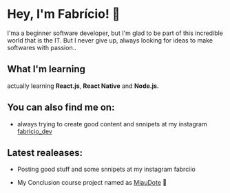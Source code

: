 # Hey, I'm Fabrício! 🤙

I'ma a beginner software developer, but I'm glad to be part of this incredible world that is the IT. But I never give up, always looking for ideas to make softwares with passion..

## What I'm learning

actually learning **React.js**, **React Native** and **Node.js.**

## You can also find me on:

- always trying to create good content and snnipets at my instagram [fabricio_dev](https://www.instagram.com/fabricio_dev/)

## Latest realeases:

- Posting good stuff and some snnipets at my instagram fabrciio

- My Conclusion course project named as [MiauDote](https://github.com/fabriciodossantos908/miauDote) 🐶
<!--
**fabriciodossantos908/fabriciodossantos908** is a ✨ _special_ ✨ repository because its `README.md` (this file) appears on your GitHub profile.
Here are some ideas to get you started:

- 🔭 I’m currently working on ...
- 🌱 I’m currently learning ...
- 👯 I’m looking to collaborate on ...
- 🤔 I’m looking for help with ...
- 💬 Ask me about ...
- 📫 How to reach me: ...
- 😄 Pronouns: ...
- ⚡ Fun fact: ...
-->
